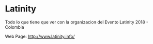 # Latinity
Todo lo que tiene que ver con la organizacion del Evento Latinity 2018 - Colombia

Web Page: http://www.latinity.info/

